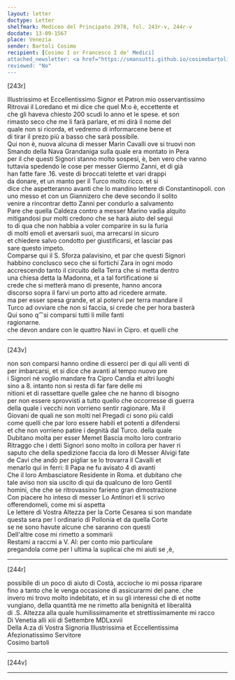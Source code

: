 ```yaml
---
layout: letter
doctype: Letter
shelfmark: Mediceo del Principato 2978, fol. 243r-v, 244r-v
docdate: 13-09-1567
place: Venezia
sender: Bartoli Cosimo
recipient: [Cosimo I or Francesco I de' Medici]
attached_newsletter: <a href="https://smansutti.github.io/cosimobartoli/texts/3080_034/">3080_034</a>
reviewed: "No"
---
```


[243r]  
  
  
Illustrissimo et Eccellentissimo Signor et Patron mio osservantissimo  
Ritrovai il Loredano et mi dice che quel M:o è, eccettente et  
che gli haveva chiesto 200 scudi lo anno et le spese. et son  
rimasto seco che me li farà parlare, et mi dirà il nome del  
quale non si ricorda, et vedremo di informarcene bene et  
di tirar il prezo più a basso che sarà possibile.  
Qui non è, nuova alcuna di messer Marin Cavalli ove si truovi non  
Smando della Nava Grandaniga sulla quale era montato in Pera  
per il che questi Signori stanno molto sospesi, è, ben vero che vanno  
tuttavia spedendo le cose per messer Giermo Zanni, et di già  
han fatte fare .16. veste di broccati telette et vari drappi  
da donare, et un manto per il Turco molto ricco. et si  
dice che aspetteranno avanti che lo mandino lettere di Constantinopoli. con  
uno messo et con un Giannizero che deve secondo il solito  
venire a rincontrar detto Zanni per condurlo a salvamento  
Pare che quella Caldeza contro a messer Marino vadia alquito  
mitigandosi pur molti credono che se harà aiuto del segui  
to di qua che non habbia a voler comparire in su la furia  
di molti emoli et aversarii suoi, ma arrecarsi in sicuro  
et chiedere salvo condotto per giustificarsi, et lasciar pas  
sare questo impeto.  
Comparse qui il S. Sforza palavisino, et par che questi Signori  
habbino conclusco seco che si fortichi Zara in ogni modo  
accrescendo tanto il circuito della Terra che si metta dentro  
una chiesa detta la Madonna, et a tal fortificatione si  
crede che si metterà mano di presente, hanno ancora  
discorso sopra il farvi un porto atto ad ricedere armate.  
ma per esser spesa grande, et al potervi per terra mandare il  
Turco ad ovviare che non si faccia, si crede che per hora basterà  
Qui sono q⁀si comparsi tutti li mille fanti  
ragionarne.  
che devon andare con le quattro Navi in Cipro. et quelli che  
  
---  

[243v]  
  
  
non son comparsi hanno ordine di esserci per di qui alli venti di  
per imbarcarsi, et si dice che avanti al tempo nuovo pre  
i Signori né voglio mandare fra Cipro Candia et altri luoghi  
sino a 8. intanto non si resta di far fare delle mi  
nitioni et di rassettare quelle galee che ne hanno di bisogno  
per non essere sprovvisti a tutto quello che occorresse di guerra  
della quale i vecchi non vorrieno sentir ragionare. Ma il  
Giovani de quali ne son molti nel Pregadi ci sono più caldi  
come quelli che par loro essere habili et potenti a difendersi  
et che non vorrieno patire i degnità dal Turco. della quale  
Dubitano molta per esser Memet Bascia molto loro contrario  
Ritraggo che i detti Signori sono molto in collora per haver ri  
saputo che della spedizione faccia da loro di Messer Alvigi fate  
de Cavi che andò per pigliar se lo trovarra il Cavalli et  
menarlo qui in ferri: Il Papa ne fu avisato 4 dì avanti  
Che il loro Ambasciatore Residente in Roma. et dubitano che  
tale aviso non sia uscito di qui da qualcuno de loro Gentil  
homini, che che se ritrovassino farieno gran dimostrazione  
Con piacere ho inteso di messer Lo Antinori et li scrivo  
offerendomeli, come mi si aspetta  
Le lettere di Vostra Altezza per la Corte Cesarea si son mandate  
questa sera per l ordinario di Pollonia et da quella Corte  
se ne sono havute alcune che saranno con questi  
Dell'altre cose mi rimetto a sommarii  
Restami a raccmi a V. Al: per conto mio particulare  
pregandola come per l ultima la suplicai che mi aiuti se ,è,  
  
---  

[244r]  
  
  
possibile di un poco di aiuto di Costà, accioche io mi possa riparare  
fino a tanto che le venga occasione di assicurarmi del pane. che  
invero mi trovo molto indebitato, et in su gli interessi che dì et notte  
vungiano, della quantità me ne rimetto alla benignità et liberalità  
di .S. Altezza alla quale humilissimamente et strettissimamente mi racco  
Di Venetia alli xiii di Settembre MDLxxvii  
Della A:za di Vostra Signoria Illustrissima et Eccellentissima  
Afezionatissimo Servitore  
Cosimo bartoli  
  
---  

[244v]  
  
  
  
---  

